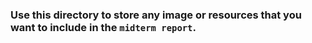### Use this directory to store any image or resources that you want to include in the `midterm report`.